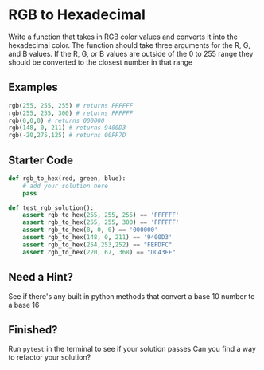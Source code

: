 # RGB to Hexadecimal

Write a function that takes in RGB color values and converts it into the hexadecimal color. The function should take three arguments for the R, G, and B values. If the R, G, or B values are outside of the 0 to 255 range they should be converted to the closest number in that range

## Examples

```py
rgb(255, 255, 255) # returns FFFFFF
rgb(255, 255, 300) # returns FFFFFF
rgb(0,0,0) # returns 000000
rgb(148, 0, 211) # returns 9400D3
rgb(-20,275,125) # returns 00FF7D
```

## Starter Code

```py
def rgb_to_hex(red, green, blue):
    # add your solution here
    pass

def test_rgb_solution():
    assert rgb_to_hex(255, 255, 255) == 'FFFFFF'
    assert rgb_to_hex(255, 255, 300) == 'FFFFFF'
    assert rgb_to_hex(0, 0, 0) == '000000'
    assert rgb_to_hex(148, 0, 211) == '9400D3'
    assert rgb_to_hex(254,253,252) == "FEFDFC"
    assert rgb_to_hex(220, 67, 368) == "DC43FF"
```

## Need a Hint?

See if there's any built in python methods that convert a base 10 number to a base 16

## Finished?

Run `pytest` in the terminal to see if your solution passes
Can you find a way to refactor your solution?
